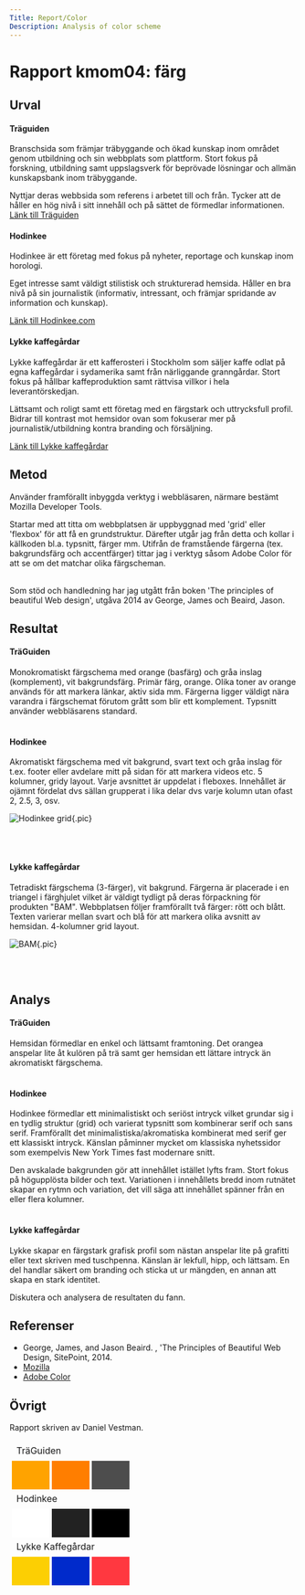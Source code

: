 ```yaml
---
Title: Report/Color
Description: Analysis of color scheme
---
```


Rapport kmom04: färg
=======================

Urval
-----------------------

#### Träguiden
Branschsida som främjar träbyggande och ökad kunskap inom området genom utbildning och sin webbplats som plattform. Stort fokus på forskning, utbildning samt uppslagsverk för beprövade lösningar och allmän kunskapsbank inom träbyggande.

Nyttjar deras webbsida som referens i arbetet till och från. Tycker att de håller en hög nivå i sitt innehåll och på sättet de förmedlar informationen. [Länk till Träguiden](https://www.traguiden.se/)


#### Hodinkee
Hodinkee är ett företag med fokus på  nyheter, reportage och kunskap inom horologi.

Eget intresse samt väldigt stilistisk och strukturerad hemsida. Håller en bra nivå på sin journalistik (informativ, intressant, och främjar spridande av information och kunskap).

[Länk till Hodinkee.com](https://www.hodinkee.com/)


#### Lykke kaffegårdar
Lykke kaffegårdar är ett kafferosteri i Stockholm som säljer kaffe odlat på egna kaffegårdar i sydamerika samt från närliggande granngårdar. Stort fokus på hållbar kaffeproduktion samt rättvisa villkor i hela leverantörskedjan.

Lättsamt och roligt samt ett företag med en färgstark och uttrycksfull profil. Bidrar till kontrast mot hemsidor ovan som fokuserar mer på journalistik/utbildning kontra branding och försäljning.

[Länk till Lykke kaffegårdar](https://www.lykkegardar.se/)


Metod
-----------------------

Använder framförallt inbyggda verktyg i webbläsaren, närmare bestämt Mozilla Developer Tools.

Startar med att titta om webbplatsen är uppbyggnad med 'grid' eller 'flexbox' för att få en grundstruktur. Därefter utgår jag från detta och kollar i källkoden bl.a. typsnitt, färger mm. Utifrån de framstående färgerna (tex. bakgrundsfärg och accentfärger) tittar jag i verktyg såsom Adobe Color för att se om det matchar olika färgscheman.
<br><br>

Som stöd och handledning har jag utgått från boken 'The principles of beautiful Web design', utgåva 2014 av George, James och Beaird, Jason.


Resultat
-----------------------

#### TräGuiden
Monokromatiskt färgschema med orange (basfärg) och gråa inslag (komplement), vit bakgrundsfärg.
Primär färg, orange. Olika toner av orange används för att markera länkar, aktiv sida mm. Färgerna ligger väldigt nära varandra i färgschemat förutom grått som blir ett komplement. Typsnitt använder webbläsarens standard.
<br><br>

#### Hodinkee
Akromatiskt färgschema med vit bakgrund, svart text och gråa inslag för t.ex. footer eller avdelare mitt på sidan för att markera videos etc. 5 kolumner, gridy layout. Varje avsnittet är uppdelat i fleboxes. Innehållet är ojämnt fördelat dvs sällan grupperat i lika delar dvs varje kolumn utan ofast 2, 2.5, 3, osv.


![Hodinkee grid](%assets_url%/img/hodinkee_screenshot.png "Hodinkee"){.pic}

<br><br>

#### Lykke kaffegårdar
Tetradiskt färgschema (3-färger), vit bakgrund. Färgerna är placerade i en triangel i färghjulet vilket är väldigt tydligt på deras förpackning för produkten "BAM". Webbplatsen följer framförallt två färger: rött och blått. Texten varierar mellan svart och blå för att markera olika avsnitt av hemsidan. 4-kolumner grid layout.


![BAM](%assets_url%/img/bam_screenshot.png "BAM"){.pic}

<br><br>


Analys
-----------------------

#### TräGuiden
Hemsidan förmedlar en enkel och lättsamt framtoning. Det orangea anspelar lite åt kulören på trä samt ger hemsidan ett lättare intryck än akromatiskt färgschema.
<br><br>

#### Hodinkee
Hodinkee förmedlar ett minimalistiskt och seriöst intryck vilket grundar sig i en tydlig struktur (grid) och varierat typsnitt som kombinerar serif och sans serif. Framförallt det minimalistiska/akromatiska kombinerat med serif ger ett klassiskt intryck. Känslan påminner mycket om klassiska nyhetssidor som exempelvis New York Times fast modernare snitt.

Den avskalade bakgrunden gör att innehållet istället lyfts fram. Stort fokus på högupplösta bilder och text. Variationen i innehållets bredd inom rutnätet skapar en rytmn och variation, det vill säga att innehållet spänner från en eller flera kolumner.
<br><br>

#### Lykke kaffegårdar
Lykke skapar en färgstark grafisk profil som nästan anspelar lite på grafitti eller text skriven med tuschpenna. Känslan är lekfull, hipp, och lättsam. En del handlar säkert om branding och sticka ut ur mängden, en annan att skapa en stark identitet.

Diskutera och analysera de resultaten du fann.

Referenser
-----------------------
* George, James, and Jason Beaird. , 'The Principles of Beautiful Web Design, SitePoint, 2014.
* [Mozilla](https://developer.mozilla.org/)
* [Adobe Color](https://color.adobe.com/create/color-wheel)


Övrigt
-----------------------

Rapport skriven av Daniel Vestman.

<table style="border-spacing: 4px; border-collapse: separate; background-color: var(--table-background-color)">

<tr>
<td colspan="3">TräGuiden</td>
</tr>

<tr>
<td style="height: 50px; width: 50px; background-color: #ffa300">
<td style="height: 50px; width: 50px; background-color: #ff7e00">
<td style="height: 50px; width: 50px; background-color: #4d4d4d">
</tr>

<tr>
<td colspan="3">Hodinkee</td>
</tr>

<tr>
<td style="height: 50px; width: 50px; background-color: #ffffff">
<td style="height: 50px; width: 50px; background-color: #222222">
<td style="height: 50px; width: 50px; background-color: #000000">
</tr>

<tr>
<td colspan="3">Lykke Kaffegårdar</td>
</tr>

<tr>
<td style="height: 50px; width: 50px; background-color: #fccf03">
<td style="height: 50px; width: 50px; background-color: #002acb">
<td style="height: 50px; width: 50px; background-color: #ff3840">
</tr>

</table>
